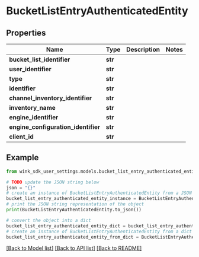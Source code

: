 # BucketListEntryAuthenticatedEntity


## Properties

Name | Type | Description | Notes
------------ | ------------- | ------------- | -------------
**bucket_list_identifier** | **str** |  | 
**user_identifier** | **str** |  | 
**type** | **str** |  | 
**identifier** | **str** |  | 
**channel_inventory_identifier** | **str** |  | 
**inventory_name** | **str** |  | 
**engine_identifier** | **str** |  | 
**engine_configuration_identifier** | **str** |  | 
**client_id** | **str** |  | 

## Example

```python
from wink_sdk_user_settings.models.bucket_list_entry_authenticated_entity import BucketListEntryAuthenticatedEntity

# TODO update the JSON string below
json = "{}"
# create an instance of BucketListEntryAuthenticatedEntity from a JSON string
bucket_list_entry_authenticated_entity_instance = BucketListEntryAuthenticatedEntity.from_json(json)
# print the JSON string representation of the object
print(BucketListEntryAuthenticatedEntity.to_json())

# convert the object into a dict
bucket_list_entry_authenticated_entity_dict = bucket_list_entry_authenticated_entity_instance.to_dict()
# create an instance of BucketListEntryAuthenticatedEntity from a dict
bucket_list_entry_authenticated_entity_from_dict = BucketListEntryAuthenticatedEntity.from_dict(bucket_list_entry_authenticated_entity_dict)
```
[[Back to Model list]](../README.md#documentation-for-models) [[Back to API list]](../README.md#documentation-for-api-endpoints) [[Back to README]](../README.md)


